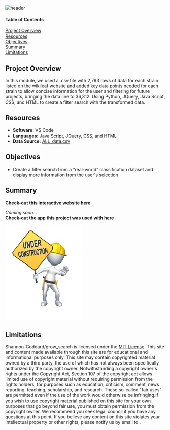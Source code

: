 ![header](/pics/header_pic.png)
 
#### Table of Contents  

[Project Overview](#project-overview)  
[Resources](#resources)  
[Objectives](#objectives)  
[Summary](#summary)  
[Limitations](#limitations)  
  
## Project Overview  
In this module, we used a .csv file with 2,793 rows of data for each strain listed on the wikileaf website and added key data points needed for each strain to allow concise information for the user and filtering for future projects, bringing the data line to 36,312. Using Python, JQuery, Java Script, CSS, and HTML to create a filter search with the transformed data.

## Resources  
- **Software:** VS Code   
- **Languages:** Java Script, JQuery, CSS, and HTML  
- **Data Source:** [ALL_data.csv](https://raw.githubusercontent.com/Shannon-Goddard/grow_data/main/Resources/csv/ALL_data.csv)    

## Objectives  
- Create a filter search from a “real-world” classification dataset and display more information from the user's selection   

## Summary
**Check-out this interactive website [here](https://shannon-goddard.github.io/grow_search/)**  

*Coming soon...*  
**Check-out the app this project was used with [here]()**

![](/pics/gif.gif)  

## Limitations  
Shannon-Goddard/grow_search is licensed under the [MIT License](https://github.com/Shannon-Goddard/grow_search/blob/main/LICENSE). This site and content made available through this site are for educational and informational purposes only. This site may contain copyrighted material owned by a third party, the use of which has not always been specifically authorized by the copyright owner. Notwithstanding a copyright owner's rights under the Copyright Act, Section 107 of the copyright act allows limited use of copyright material without requiring permission from the rights holders, for purposes such as education, criticism, comment, news reporting, teaching, scholarship, and research. These so-called "fair uses" are permitted even if the use of the work would otherwise be infringing.If you wish to use copyright material published on this site for your own purposes that go beyond fair use, you must obtain permission from the copyright owner. We recommend you seek legal council if you have any questions at this point. If you believe any content on this site violates your intellectual property or other rights, please notify us by email to []().
